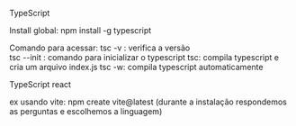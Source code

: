 TypeScript 

Install global: npm install -g typescript

Comando para acessar:
 tsc -v : verifica a versão  
 tsc --init : comando para inicializar o typescript
 tsc:  compila typescript e cria um arquivo index.js 
 tsc -w: compila typescript automaticamente


 TypeScript react

 ex usando vite: npm create vite@latest (durante a instalação respondemos as perguntas e escolhemos a linguagem)